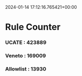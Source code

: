 2024-01-14 17:12:16.765421+00:00
# Rule Counter 
 ### UCATE : 423889

 ### Veneto : 169009

 ### Allowlist : 13930